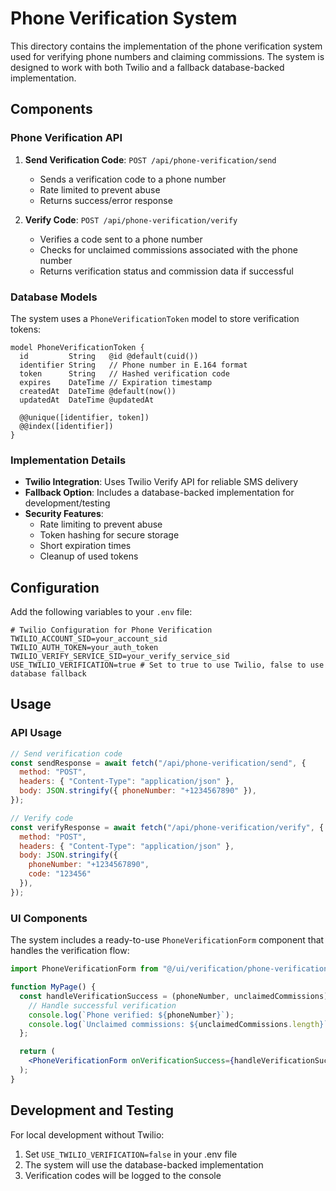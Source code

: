 # Phone Verification System

This directory contains the implementation of the phone verification system used for verifying phone numbers and claiming commissions. The system is designed to work with both Twilio and a fallback database-backed implementation.

## Components

### Phone Verification API

1. **Send Verification Code**: `POST /api/phone-verification/send`
   - Sends a verification code to a phone number
   - Rate limited to prevent abuse
   - Returns success/error response

2. **Verify Code**: `POST /api/phone-verification/verify`
   - Verifies a code sent to a phone number
   - Checks for unclaimed commissions associated with the phone number
   - Returns verification status and commission data if successful

### Database Models

The system uses a `PhoneVerificationToken` model to store verification tokens:

```prisma
model PhoneVerificationToken {
  id         String   @id @default(cuid())
  identifier String   // Phone number in E.164 format
  token      String   // Hashed verification code
  expires    DateTime // Expiration timestamp
  createdAt  DateTime @default(now())
  updatedAt  DateTime @updatedAt

  @@unique([identifier, token])
  @@index([identifier])
}
```

### Implementation Details

- **Twilio Integration**: Uses Twilio Verify API for reliable SMS delivery
- **Fallback Option**: Includes a database-backed implementation for development/testing
- **Security Features**:
  - Rate limiting to prevent abuse
  - Token hashing for secure storage
  - Short expiration times
  - Cleanup of used tokens

## Configuration

Add the following variables to your `.env` file:

```env
# Twilio Configuration for Phone Verification
TWILIO_ACCOUNT_SID=your_account_sid
TWILIO_AUTH_TOKEN=your_auth_token
TWILIO_VERIFY_SERVICE_SID=your_verify_service_sid
USE_TWILIO_VERIFICATION=true # Set to true to use Twilio, false to use database fallback
```

## Usage

### API Usage

```javascript
// Send verification code
const sendResponse = await fetch("/api/phone-verification/send", {
  method: "POST",
  headers: { "Content-Type": "application/json" },
  body: JSON.stringify({ phoneNumber: "+1234567890" }),
});

// Verify code
const verifyResponse = await fetch("/api/phone-verification/verify", {
  method: "POST",
  headers: { "Content-Type": "application/json" },
  body: JSON.stringify({ 
    phoneNumber: "+1234567890",
    code: "123456"
  }),
});
```

### UI Components

The system includes a ready-to-use `PhoneVerificationForm` component that handles the verification flow:

```jsx
import PhoneVerificationForm from "@/ui/verification/phone-verification-form";

function MyPage() {
  const handleVerificationSuccess = (phoneNumber, unclaimedCommissions) => {
    // Handle successful verification
    console.log(`Phone verified: ${phoneNumber}`);
    console.log(`Unclaimed commissions: ${unclaimedCommissions.length}`);
  };

  return (
    <PhoneVerificationForm onVerificationSuccess={handleVerificationSuccess} />
  );
}
```

## Development and Testing

For local development without Twilio:

1. Set `USE_TWILIO_VERIFICATION=false` in your .env file
2. The system will use the database-backed implementation
3. Verification codes will be logged to the console 